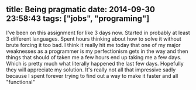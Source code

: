 title: Being pragmatic
date: 2014-09-30 23:58:43
tags: ["jobs", "programing"]
---

I've been on this assignment for like 3 days now. Started in probably at least 3 different languages. Spent hours thinking about how to solve it without brute forcing it too bad. I think it really hit me today that one of my major weaknesses as a programmer is my perfectionism gets in the way and then things that should of taken me a few hours end up taking me a few days. Which is pretty much what literally happened the last few days. Hopefully they will appreciate my solution. It's really not all that impressive sadly because I spent forever trying to find out a way to make it faster and all "functional"
